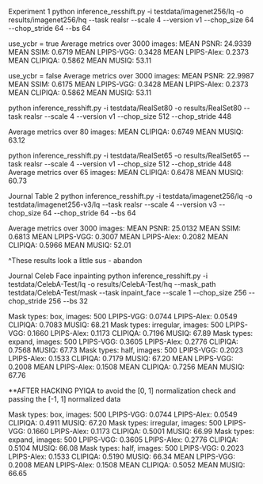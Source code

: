 Experiment 1
python inference_resshift.py -i testdata/imagenet256/lq -o results/imagenet256/hq --task realsr --scale 4 --version v1 --chop_size 64 --chop_stride 64 --bs 64

use_ycbr = true
Average metrics over 3000 images:
MEAN PSNR: 24.9339
MEAN SSIM: 0.6719
MEAN LPIPS-VGG: 0.3428
MEAN LPIPS-Alex: 0.2373
MEAN CLIPIQA: 0.5862
MEAN MUSIQ: 53.11

use_ycbr = false
Average metrics over 3000 images:
MEAN PSNR: 22.9987
MEAN SSIM: 0.6175
MEAN LPIPS-VGG: 0.3428
MEAN LPIPS-Alex: 0.2373
MEAN CLIPIQA: 0.5862
MEAN MUSIQ: 53.11


python inference_resshift.py -i testdata/RealSet80 -o results/RealSet80 --task realsr --scale 4 --version v1 --chop_size 512 --chop_stride 448

Average metrics over 80 images:
MEAN CLIPIQA: 0.6749
MEAN MUSIQ: 63.12

python inference_resshift.py -i testdata/RealSet65 -o results/RealSet65 --task realsr --scale 4 --version v1 --chop_size 512 --chop_stride 448
Average metrics over 65 images:
MEAN CLIPIQA: 0.6478
MEAN MUSIQ: 60.73

Journal Table 2
python inference_resshift.py -i testdata/imagenet256/lq -o testdata/imagenet256-v3/lq --task realsr --scale 4 --version v3 --chop_size 64 --chop_stride 64 --bs 64

Average metrics over 3000 images:
MEAN PSNR: 25.0132
MEAN SSIM: 0.6813
MEAN LPIPS-VGG: 0.3007
MEAN LPIPS-Alex: 0.2082
MEAN CLIPIQA: 0.5966
MEAN MUSIQ: 52.01

^These results look a little sus - abandon


Journal Celeb Face inpainting
python inference_resshift.py -i testdata/CelebA-Test/lq -o results/CelebA-Test/hq  --mask_path testdata/CelebA-Test/mask --task inpaint_face --scale 1 --chop_size 256 --chop_stride 256 --bs 32

Mask types: box, images: 500
  LPIPS-VGG: 0.0744
  LPIPS-Alex: 0.0549
  CLIPIQA: 0.7083
  MUSIQ: 68.21
Mask types: irregular, images: 500
  LPIPS-VGG: 0.1660
  LPIPS-Alex: 0.1173
  CLIPIQA: 0.7196
  MUSIQ: 67.89
Mask types: expand, images: 500
  LPIPS-VGG: 0.3605
  LPIPS-Alex: 0.2776
  CLIPIQA: 0.7568
  MUSIQ: 67.73
Mask types: half, images: 500
  LPIPS-VGG: 0.2023
  LPIPS-Alex: 0.1533
  CLIPIQA: 0.7179
  MUSIQ: 67.20
MEAN LPIPS-VGG: 0.2008
MEAN LPIPS-Alex: 0.1508
MEAN CLIPIQA: 0.7256
MEAN MUSIQ: 67.76



**AFTER HACKING PYIQA to avoid the [0, 1] normalization check and passing the
[-1, 1] normalized data

Mask types: box, images: 500
  LPIPS-VGG: 0.0744
  LPIPS-Alex: 0.0549
  CLIPIQA: 0.4911
  MUSIQ: 67.20
Mask types: irregular, images: 500
  LPIPS-VGG: 0.1660
  LPIPS-Alex: 0.1173
  CLIPIQA: 0.5001
  MUSIQ: 66.99
Mask types: expand, images: 500
  LPIPS-VGG: 0.3605
  LPIPS-Alex: 0.2776
  CLIPIQA: 0.5104
  MUSIQ: 66.08
Mask types: half, images: 500
  LPIPS-VGG: 0.2023
  LPIPS-Alex: 0.1533
  CLIPIQA: 0.5190
  MUSIQ: 66.34
MEAN LPIPS-VGG: 0.2008
MEAN LPIPS-Alex: 0.1508
MEAN CLIPIQA: 0.5052
MEAN MUSIQ: 66.65
